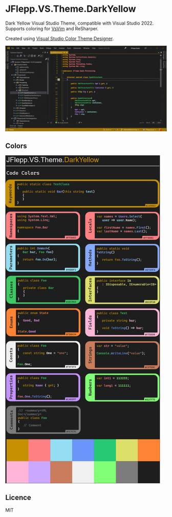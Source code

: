 #  JFlepp.VS.Theme.DarkYellow

Dark Yellow Visual Studio Theme, compatible with Visual Studio 2022. Supports coloring for [VsVim](https://marketplace.visualstudio.com/items?itemName=JaredParMSFT.VsVim) and ReSharper.

Created using [Visual Studio Color Theme Designer](https://marketplace.visualstudio.com/items?itemName=ms-madsk.ColorThemeDesigner).

![ExampleGif](Docs/JFlepp.EpubToHtml.Recording.gif)

## Colors

![ColorsDesktop](Docs/ColorsDesktop.png)

## Licence 

MIT


